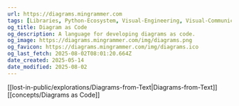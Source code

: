 ```yaml
---
url: https://diagrams.mingrammer.com
tags: [Libraries, Python-Ecosystem, Visual-Engineering, Visual-Communication]
og_title: Diagram as Code
og_description: A language for developing diagrams as code.
og_image: https://diagrams.mingrammer.com/img/diagrams.png
og_favicon: https://diagrams.mingrammer.com/img/diagrams.ico
og_last_fetch: 2025-08-02T08:01:20.664Z
date_created: 2025-05-14
date_modified: 2025-08-02
---
```

[[lost-in-public/explorations/Diagrams-from-Text|Diagrams-from-Text]]
[[concepts/Diagrams as Code]]
